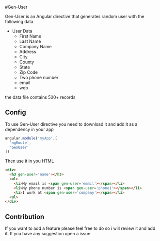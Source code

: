 #Gen-User

Gen-User is an Angular directive that generates random user with the following data

* User Data  
    + First Name
    + Last Name
    + Company Name
    + Address
    + City
    + County
    + State
    + Zip Code
    + Two phone number
    + email
    + web


the data file contains 500+ records

## Config

To use Gen-User directive you need to download it and add it as a dependency in your app

```javascript
angular.module('myApp',[
  'ngRoute',
  'GenUser'
])
```

Then use it in you HTML

```html
<div>
  <h3 gen-user='name'></h3>
  <ul>
    <li>My email is <span gen-user='email'></span></li>
    <li>My phone number is <span gen-user='phone1'></span></li>
    <li>I work at <span gen-user='company'></span></li>
  <ul>
</div>
```
## Contribution
If you want to add a feature please feel free to do so i will review it and add it. If you have any suggestion open a issue.
